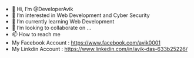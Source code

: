 - 👋 Hi, I’m @DeveloperAvik
- 👀 I’m interested in Web Development and Cyber Security
- 🌱 I’m currently learning Web Development
- 💞️ I’m looking to collaborate on ...
- 📫 How to reach me 
-  My Facebook Account : https://www.facebook.com/avik0001
- My Linkdin Account : https://www.linkedin.com/in/avik-das-633b25226/

<!---
DeveloperAvik/DeveloperAvik is a ✨ special ✨ repository because its `README.md` (this file) appears on your GitHub profile.
You can click the Preview link to take a look at your changes.
--->
